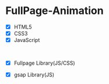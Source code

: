 # FullPage-Animation
 
- [x] HTML5 
- [x] CSS3
- [x] JavaScript

<br />

- [x] Fullpage Library(JS/CSS)
- [x] gsap Library(JS)


<br />
<br />
